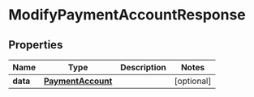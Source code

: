 

# ModifyPaymentAccountResponse


## Properties

| Name | Type | Description | Notes |
|------------ | ------------- | ------------- | -------------|
|**data** | [**PaymentAccount**](PaymentAccount.md) |  |  [optional] |



